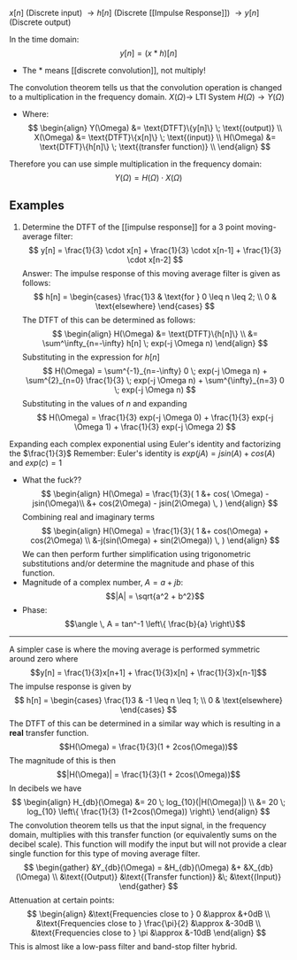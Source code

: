$x[n]$ (Discrete input) $\rightarrow h[n]$ (Discrete [[Impulse Response]]) $\rightarrow y[n]$ (Discrete output)

In the time domain:
$$y[n] = (x * h)[n]$$
- The $*$ means [[discrete convolution]], not multiply!

The convolution theorem tells us that the convolution operation is changed to a multiplication in the frequency domain.
$X(\Omega) \rightarrow$ LTI System $H(\Omega) \rightarrow Y(\Omega)$
- Where:
$$
\begin{align}
	Y(\Omega) &= \text{DTFT}\{y[n]\} \; \text{(output)} \\
	X(\Omega) &= \text{DTFT}\{x[n]\} \; \text{(input)} \\
	H(\Omega) &= \text{DTFT}\{h[n]\} \; \text{(transfer function)} \\
\end{align}
$$

Therefore you can use simple multiplication in the frequency domain:
$$Y(\Omega) = H(\Omega) \cdot X(\Omega)$$
## Examples
1. Determine the DTFT of the [[impulse response]] for a 3 point moving-average filter:
$$
	y[n] = \frac{1}{3} \cdot x[n] +
	       \frac{1}{3} \cdot x[n-1] +
	       \frac{1}{3} \cdot x[n-2]
$$
Answer: The impulse response of this moving average filter is given as follows:
$$
h[n] =
\begin{cases}
	\frac{1}3 & \text{for } 0 \leq n \leq 2; \\
	0         & \text{elsewhere}
\end{cases}
$$
The DTFT of this can be determined as follows:
$$
\begin{align}
	H(\Omega) &= \text{DTFT}\{h[n]\} \\
	          &= \sum^\infty_{n=-\infty} h[n] \; exp(-j \Omega n)
\end{align}
$$
Substituting in the expression for $h[n]$
$$
H(\Omega) =
	\sum^{-1}_{n=-\infty} 0    \; exp(-j \Omega n) +
	\sum^{2}_{n=0} \frac{1}{3} \; exp(-j \Omega n) +
	\sum^{\infty}_{n=3}   0    \; exp(-j \Omega n)
$$
Substituting in the values of $n$ and expanding
$$
H(\Omega) =
	\frac{1}{3} exp(-j \Omega 0) +
	\frac{1}{3} exp(-j \Omega 1) +
	\frac{1}{3} exp(-j \Omega 2)
$$

Expanding each complex exponential using Euler's identity and factorizing the $\frac{1}{3}$
Remember: Euler's identity is $exp(jA) = jsin(A)+cos(A)$ and $exp(c)=1$
- What the fuck??
$$
\begin{align}
	H(\Omega) = \frac{1}{3}(
		1 &+ cos( \Omega) - jsin(\Omega)\\
		  &+ cos(2\Omega) - jsin(2\Omega) \,
	)
\end{align}
$$
Combining real and imaginary terms
$$
\begin{align}
	H(\Omega) = \frac{1}{3}(
		1 &+ cos(\Omega) + cos(2\Omega) \\
		  &-j(sin(\Omega) + sin(2\Omega)) \,
	)
\end{align}
$$
We can then perform further simplification using trigonometric substitutions and/or determine the magnitude and phase of this function.
- Magnitude of a complex number, $A=a+jb$:
$$|A| = \sqrt{a^2 + b^2}$$
- Phase:
$$\angle \, A = tan^-1 \left\{ \frac{b}{a} \right\}$$

----
A simpler case is where the moving average is performed symmetric around zero where
$$y[n] = \frac{1}{3}x[n+1] + \frac{1}{3}x[n] + \frac{1}{3}x[n-1]$$
The impulse response is given by
$$
h[n] =
\begin{cases}
	\frac{1}3 & -1 \leq n \leq 1; \\
	0         & \text{elsewhere}
\end{cases}
$$
The DTFT of this can be determined in a similar way which is resulting in a **real** transfer function.
$$H(\Omega) = \frac{1}{3}(1 + 2cos(\Omega))$$
The magnitude of this is then
$$|H(\Omega)| = \frac{1}{3}(1 + 2cos(\Omega))$$
In decibels we have
$$
\begin{align}
	H_{db}(\Omega) &= 20 \; log_{10}(|H(\Omega)|) \\
	&= 20 \; log_{10} \left\{ \frac{1}{3} (1+2cos(\Omega)) \right\}
\end{align}
$$
The convolution theorem tells us that the input signal, in the frequency domain, multiplies with this transfer function (or equivalently sums on the decibel scale). This function will modify the input but will not provide a clear single function for this type of moving average filter.
$$
\begin{gather}
	&Y_{db}(\Omega) = &H_{db}(\Omega) &+ &X_{db}(\Omega) \\
	&\text{(Output)} &\text{(Transfer function)} &\; &\text{(Input)}
\end{gather}
$$
Attenuation at certain points:
$$
\begin{align}
	&\text{Frequencies close to } 0             &\approx &+0dB \\
	&\text{Frequencies close to } \frac{\pi}{2} &\approx &-30dB \\
	&\text{Frequencies close to } \pi           &\approx &-10dB
\end{align}
$$
This is almost like a low-pass filter and band-stop filter hybrid.
